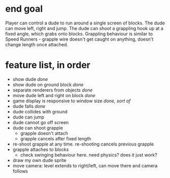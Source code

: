 # end goal

Player can control a dude to run around a single screen of blocks.
The dude can move left, right and jump. The dude can shoot a grappling
hook up at a fixed angle, which grabs onto blocks. Grappling behaviour
is similar to Speed Runners - grapple wire doesn't get caught on anything,
doesn't change length once attached.

# feature list, in order
- show dude *done*
- show dude on ground block *done*
- separate renderers from objects *done*
- move dude left and right on block *done*
- game display is responsive to window size *done, sort of*
- dude falls *done*
- dude collides with ground
- dude can jump
- dude cannot go off screen
- dude can shoot grapple
    - grapple doesn't attach
    - grapple cancels after fixed length
- re-shoot grapple at any time. re-shooting cancels previous grapple
- grapple attaches to blocks
    - check swinging behaviour here. need physics? does it just work?
- draw my own dude sprite
- move camera: level extends to right/left, can move there and camera follows
